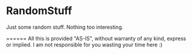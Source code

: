 RandomStuff
===========

Just some random stuff. Nothing too interesting.

======
All this is provided "AS-IS", without warranty of any kind, express or implied.
I am not responsible for you wasting your time here :)
